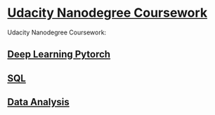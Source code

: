 # [Udacity Nanodegree Coursework](https://www.udacity.com/nanodegree)
 
Udacity Nanodegree Coursework:

## [Deep Learning Pytorch](https://github.com/riched158/deep-nano)

## [SQL](https://github.com/riched158/SQL-nano)

## [Data Analysis](https://github.com/riched158/Udacity-Data)

